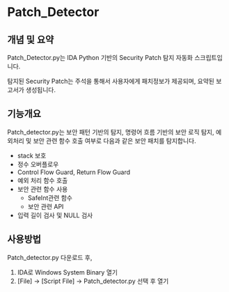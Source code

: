 # Patch_Detector

## 개념 및 요약

Patch_Detector.py는 IDA Python 기반의 Security Patch 탐지 자동화 스크립트입니다.

탐지된 Security Patch는 주석을 통해서 사용자에게 패치정보가 제공되며, 요약된 보고서가 생성됩니다.

## 기능개요
Patch_detector.py는 보안 패턴 기반의 탐지, 명령어 흐름 기반의 보안 로직 탐지, 예외처리 및 보안 관련 함수 호출 여부로 다음과 같은 보안 패치를 탐지합니다.
- stack 보호 
- 정수 오버플로우
- Control Flow Guard, Return Flow Guard 
- 예외 처리 함수 호출
- 보안 관련 함수 사용
    - SafeInt관련 함수
    - 보안 관련 API
- 입력 길이 검사 및 NULL 검사


## 사용방법
Patch_detector.py 다운로드 후,
1. IDA로 Windows System Binary 열기
2. [File] -> [Script File] -> Patch_detector.py 선택 후 열기
